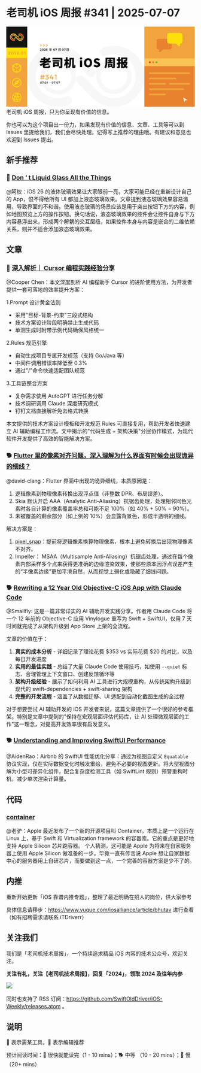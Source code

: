 # 老司机 iOS 周报 #341 | 2025-07-07

![ios-weekly](https://github.com/SwiftOldDriver/iOS-Weekly/blob/master/assets/weekly-header/341.jpg?raw=true)
老司机 iOS 周报，只为你呈现有价值的信息。

你也可以为这个项目出一份力，如果发现有价值的信息、文章、工具等可以到 Issues 里提给我们，我们会尽快处理。记得写上推荐的理由哦。有建议和意见也欢迎到 Issues 提出。

## 新手推荐

### 🐎 [Don ‘ t Liquid Glass All the Things](https://david-smith.org/blog/2025/06/17/design-dary-liquid-glass-everything/)

@阿权：iOS 26 的液体玻璃效果让大家眼前一亮，大家可能已经在重新设计自己的 App，恨不得给所有 UI 都加上液态玻璃效果。文章提到液态玻璃效果容易滥用，导致界面的不和谐。使用液态玻璃的场景应该是用于突出按钮下方的内容，例如地图预览上方的操作按钮。换句话说，液态玻璃效果的控件会让控件自身与下方内容悬浮出来，形成两个解耦的交互层级，如果控件本身与内容是嵌合的二维依赖关系，则并不适合添加液态玻璃效果。

## 文章

### 🐢 [深入解析｜ Cursor 编程实践经验分享](https://mp.weixin.qq.com/s/UQPcxiV4UsTxpPYRjaNZIA)

@Cooper Chen：本文深度剖析 AI 编程助手 Cursor 的进阶使用方法，为开发者提供一套可落地的效率提升方案：

1.Prompt 设计黄金法则

- 采用"目标-背景-约束"三段式结构
- 技术方案设计阶段明确禁止生成代码
- 单测生成时附带示例代码确保风格统一

2.Rules 规范引擎

- 自动生成项目专属开发规范（支持 Go/Java 等）
- 中间件调用错误率降低至 0.3%
- 通过"/"命令快速适配团队规范

3.工具链整合方案

- 复杂需求使用 AutoGPT 进行任务分解
- 技术调研调用 Claude 深度研究模式
- 钉钉文档直接解析免去格式转换

本文提供的技术方案设计模板和开发规范 Rules 可直接复用，帮助开发者快速建立 AI 辅助编程工作流。文中揭示的"代码生成 + 架构决策"分层协作模式，为现代软件开发提供了高效的智能解决方案。


### 🐕 [Flutter 里的像素对齐问题，深入理解为什么界面有时候会出现诡异的细线？](https://mp.weixin.qq.com/s/eESwYV6tfXP-zeygHObCrw)

@david-clang：Flutter 界面中出现的诡异细线，本质原因是：

1. 逻辑像素到物理像素转换出现浮点值（非整数 DPR、布局误差）。
2. Skia 默认开启 AAA（Analytic Anti-Aliasing）抗锯齿处理，处理相邻同色元素时各自计算的像素覆盖率总和可能不足 100%（如 40% + 50% = 90%）。
3. 未被覆盖的剩余部分（如上例的 10%）会显露背景色，形成半透明的细线。

解决方案是：

1. [pixel_snap](https://pub.dev/packages/pixel_snap)：提前将逻辑像素换算物理像素，根本上避免转换后出现物理像素不对齐。
2. Impeller： MSAA（Multisample Anti-Aliasing）抗锯齿处理，通过在每个像素内部采样多个点来获得更准确的边缘渲染效果，使那些原本因浮点误差产生的“半像素边缘”更加平滑自然，从而视觉上弱化或隐藏了细线问题。 

### 🐕 [Rewriting a 12 Year Old Objective-C iOS App with Claude Code](https://twocentstudios.com/2025/06/22/vinylogue-swift-rewrite/)

@Smallfly: 这是一篇非常详实的 AI 辅助开发实践分享。作者用 Claude Code 将一个 12 年前的 Objective-C 应用 Vinylogue 重写为 Swift + SwiftUI，仅用 7 天时间就完成了从架构升级到 App Store 上架的全流程。

文章的价值在于：
1. **真实的成本分析** - 详细记录了理论花费 $353 vs 实际花费 $20 的对比，以及每日开发进度
2. **实用的最佳实践** - 总结了大量 Claude Code 使用技巧，如使用 `--quiet` 标志、合理管理上下文窗口、创建反馈循环等
3. **架构升级经验** - 展示了如何利用 AI 工具进行大规模重构，从传统架构升级到现代的 swift-dependencies + swift-sharing 架构
4. **完整的开发流程** - 涵盖了从数据迁移、UI 适配到自动化截图生成的全过程

对于想要尝试 AI 辅助开发的 iOS 开发者来说，这篇文章提供了一个很好的参考框架。特别是文章中提到的"保持在宏观层面评估代码库，让 AI 处理微观层面的工作"这一理念，对提高开发效率很有启发意义。

### 🐕 [Understanding and Improving SwiftUI Performance](https://medium.com/airbnb-engineering/understanding-and-improving-swiftui-performance-37b77ac61896)

@AidenRao：Airbnb 的 SwiftUI 性能优化分享：通过为视图自定义 `Equatable` 协议实现，仅在实际数据变化时触发重绘，避免不必要的视图更新。将大型视图分解为小型可差异化组件，配合复杂度检测工具（如 SwiftLint 规则）预警重构时机，减少单次渲染计算量。

## 代码

### [container](https://github.com/apple/container)

@老驴：Apple 最近发布了一个新的开源项目叫 Container，本质上是一个运行在 Linux 上，基于 Swift 和 Virtualization framework 的容器库。它的重点是更好地支持 Apple Silicon 芯片跑容器。 个人猜测，这可能是 Apple 为将来在自家服务器上使用 Apple Silicon 做准备的一步。毕竟一直有传言说 Apple 想让自家数据中心的服务器用上自研芯片，而要做到这一点，一个完善的容器方案是少不了的。

## 内推

重新开始更新「iOS 靠谱内推专题」，整理了最近明确在招人的岗位，供大家参考

具体信息请移步：https://www.yuque.com/iosalliance/article/bhutav 进行查看（如有招聘需求请联系 iTDriverr）

## 关注我们

我们是「老司机技术周报」，一个持续追求精品 iOS 内容的技术公众号，欢迎关注。

**关注有礼，关注【老司机技术周报】，回复「2024」，领取 2024 及往年内参**

![](https://github.com/SwiftOldDriver/iOS-Weekly/blob/master/assets/qrcode_for_wechat.jpg?raw=true)

同时也支持了 RSS 订阅：https://github.com/SwiftOldDriver/iOS-Weekly/releases.atom 。

## 说明

🚧 表示需某工具，🌟 表示编辑推荐

预计阅读时间：🐎 很快就能读完（1 - 10 mins）；🐕 中等 （10 - 20 mins）；🐢 慢（20+ mins）
